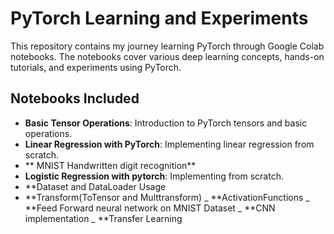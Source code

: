 # PyTorch Learning and Experiments

This repository contains my journey learning PyTorch through Google Colab notebooks. The notebooks cover various deep learning concepts, hands-on tutorials, and experiments using PyTorch.

## Notebooks Included
- **Basic Tensor Operations**: Introduction to PyTorch tensors and basic operations.
- **Linear Regression with PyTorch**: Implementing linear regression from scratch.
- ** MNIST Handwritten digit recognition**
- **Logistic Regression with pytorch**: Implementing from scratch.
- **Dataset and DataLoader Usage
- **Transform(ToTensor and Multtransform)
_ **ActivationFunctions
_ **Feed Forward neural network on MNIST Dataset
_ **CNN implementation
_ **Transfer Learning